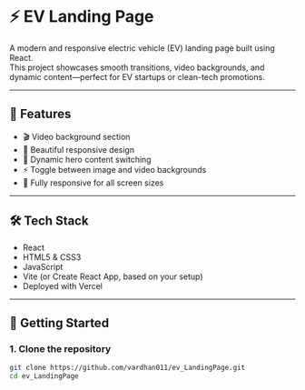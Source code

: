 # ⚡ EV Landing Page

A modern and responsive electric vehicle (EV) landing page built using React.  
This project showcases smooth transitions, video backgrounds, and dynamic content—perfect for EV startups or clean-tech promotions.

---

## 🚀 Features

- 🎬 Video background section
- 🎨 Beautiful responsive design
- 🔁 Dynamic hero content switching
- ⚡ Toggle between image and video backgrounds
- 📱 Fully responsive for all screen sizes

---

## 🛠️ Tech Stack

- React
- HTML5 & CSS3
- JavaScript
- Vite (or Create React App, based on your setup)
- Deployed with Vercel

---


## 🔧 Getting Started

### 1. Clone the repository

```bash
git clone https://github.com/vardhan011/ev_LandingPage.git
cd ev_LandingPage
